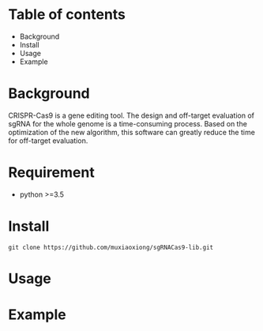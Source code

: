 # Table of contents
- Background
- Install
- Usage
- Example

# Background
CRISPR-Cas9 is a gene editing tool. The design and off-target evaluation of sgRNA for the whole genome is a time-consuming process. Based on the optimization of the new algorithm, this software can greatly reduce the time for off-target evaluation.

# Requirement
- python >=3.5

# Install
```
git clone https://github.com/muxiaoxiong/sgRNACas9-lib.git
```
# Usage
# Example

